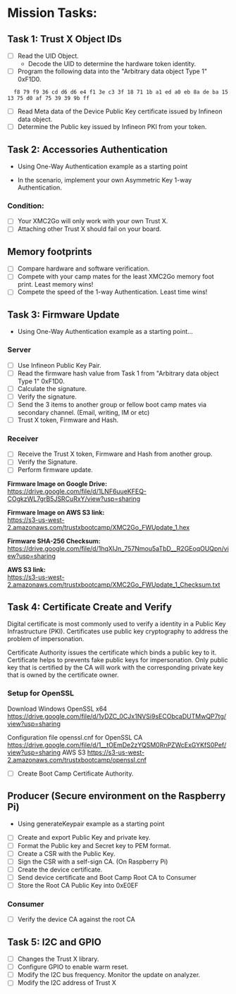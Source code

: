 # Mission Tasks:
## Task 1: Trust X Object IDs
- [ ] Read the UID Object.
  * Decode the UID to determine the hardware token identity.
- [ ] Program the following data into the "Arbitrary data object Type 1" 0xF1D0.
```hash
  f8 79 f9 36 cd d6 d6 e4 f1 3e c3 3f 18 71 1b a1 ed a0 eb 8a de ba 15 13 75 d0 af 75 39 39 9b ff
```
- [ ] Read Meta data of the Device Public Key certificate issued by Infineon data object.
- [ ] Determine the Public key issued by Infineon PKI from your token.

## Task 2: Accessories Authentication
* Using One-Way Authentication example as a starting point
- In the scenario, implement your own Asymmetric Key 1-way Authentication.
### Condition:
  - [ ] Your XMC2Go will only work with your own Trust X.
  - [ ] Attaching other Trust X should fail on your board.

## Memory footprints
  - [ ] Compare hardware and software verification.
  - [ ] Compete with your camp mates for the least XMC2Go memory foot print. Least memory wins!
  - [ ] Compete the speed of the 1-way Authentication. Least time wins!

## Task 3: Firmware Update
* Using One-Way Authentication example as a starting point...

### Server
- [ ] Use Infineon Public Key Pair.
- [ ] Read the firmware hash value from Task 1 from "Arbitrary data object Type 1" 0xF1D0.
- [ ] Calculate the signature.
- [ ] Verify the signature.
- [ ] Send the 3 items to another group or fellow boot camp mates via secondary channel. (Email, writing, IM or etc)
- [ ] Trust X token, Firmware and Hash.

### Receiver
- [ ] Receive the Trust X token, Firmware and Hash from another group.
- [ ] Verify the Signature.
- [ ] Perform firmware update.

**Firmware Image on Google Drive:**<br/>
https://drive.google.com/file/d/1LNF6uueKFEQ-COgkzWL7grB5JSRCuRxY/view?usp=sharing<br/>

**Firmware Image on AWS S3 link:**<br/>
https://s3-us-west-2.amazonaws.com/trustxbootcamp/XMC2Go_FWUpdate_1.hex<br/>

**Firmware SHA-256 Checksum:**<br/>
https://drive.google.com/file/d/1hqXIJn_757Nmou5aTbD__R2GEoqOUQpn/view?usp=sharing<br/>

**AWS S3 link:**<br/>
https://s3-us-west-2.amazonaws.com/trustxbootcamp/XMC2Go_FWUpdate_1_Checksum.txt<br/>

## Task 4: Certificate Create and Verify
Digital certificate is most commonly used to verify a identity in a Public Key Infrastructure (PKI). Certificates use public key cryptography to address the problem of impersonation.

Certificate Authority issues the certificate which binds a public key to it. Certificate helps to prevents fake public keys for impersonation. Only public key that is certified by the CA will work with the corresponding private key that is owned by the certificate owner.

### Setup for OpenSSL
Download Windows OpenSSL x64
https://drive.google.com/file/d/1yDZC_0CJx1NVSi9sECObcaDUTMwQP7tg/view?usp=sharing

Configuration file openssl.cnf for OpenSSL CA
https://drive.google.com/file/d/1__tOEmDe2zYQSM0RnPZWcExGYKfS0Pef/view?usp=sharing
AWS S3
https://s3-us-west-2.amazonaws.com/trustxbootcamp/openssl.cnf
- [ ]  Create Boot Camp Certificate Authority.

## Producer (Secure environment on the Raspberry Pi)
* Using generateKeypair example as a starting point
- [ ]  Create and export Public Key and private key.
- [ ]  Format the Public key and Secret key to PEM format.
- [ ]  Create a CSR with the Public Key.
- [ ]  Sign the CSR with a self-sign CA. (On Raspberry Pi)
- [ ]  Create the device certificate.
- [ ]  Send device certificate and Boot Camp Root CA to Consumer
- [ ]  Store the Root CA Public Key into 0xE0EF

### Consumer
- [ ]  Verify the device CA against the root CA

## Task 5: I2C and GPIO
- [ ]  Changes the Trust X library.
- [ ]  Configure GPIO to enable warm reset.
- [ ]  Modify the I2C bus frequency. Monitor the update on analyzer.
- [ ]  Modify the I2C address of Trust X
